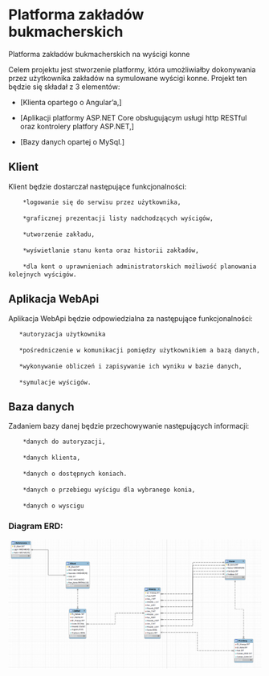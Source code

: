 # Platforma zakładów bukmacherskich
Platforma zakładów bukmacherskich na wyścigi konne

Celem projektu jest stworzenie platformy, która umożliwiałby dokonywania przez użytkownika zakładów na symulowane wyścigi konne. Projekt ten będzie się składał z 3 elementów:

* [Klienta opartego o Angular’a,]

* [Aplikacji platformy ASP.NET Core obsługującym usługi http RESTful oraz kontrolery platfory ASP.NET,]

* [Bazy danych opartej o MySql.]

## Klient

Klient będzie dostarczał następujące funkcjonalności:

        *logowanie się do serwisu przez użytkownika,

        *graficznej prezentacji listy nadchodzących wyścigów,

        *utworzenie zakładu,

        *wyświetlanie stanu konta oraz historii zakładów,

        *dla kont o uprawnieniach administratorskich możliwość planowania kolejnych wyścigów.


## Aplikacja WebApi

Aplikacja WebApi będzie odpowiedzialna za następujące funkcjonalności:

       *autoryzacja użytkownika

       *pośredniczenie w komunikacji pomiędzy użytkownikiem a bazą danych,

       *wykonywanie obliczeń i zapisywanie ich wyniku w bazie danych,

       *symulacje wyścigów.

## Baza danych

Zadaniem bazy danej będzie przechowywanie następujących informacji:

        *danych do autoryzacji,

        *danych klienta,

        *danych o dostępnych koniach.

        *danych o przebiegu wyścigu dla wybranego konia,

        *danych o wyscigu

### Diagram ERD:

![Diagram ERD](https://raw.githubusercontent.com/gilotyna1808/TIU_Projekt/main/Diagram_ERD.png)
